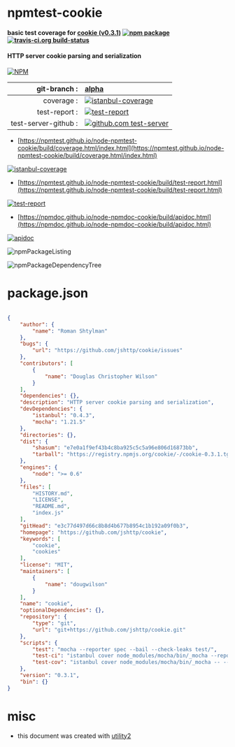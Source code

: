 # npmtest-cookie

#### basic test coverage for  [cookie (v0.3.1)](https://github.com/jshttp/cookie)  [![npm package](https://img.shields.io/npm/v/npmtest-cookie.svg?style=flat-square)](https://www.npmjs.org/package/npmtest-cookie) [![travis-ci.org build-status](https://api.travis-ci.org/npmtest/node-npmtest-cookie.svg)](https://travis-ci.org/npmtest/node-npmtest-cookie)

#### HTTP server cookie parsing and serialization

[![NPM](https://nodei.co/npm/cookie.png?downloads=true&downloadRank=true&stars=true)](https://www.npmjs.com/package/cookie)

| git-branch : | [alpha](https://github.com/npmtest/node-npmtest-cookie/tree/alpha)|
|--:|:--|
| coverage : | [![istanbul-coverage](https://npmtest.github.io/node-npmtest-cookie/build/coverage.badge.svg)](https://npmtest.github.io/node-npmtest-cookie/build/coverage.html/index.html)|
| test-report : | [![test-report](https://npmtest.github.io/node-npmtest-cookie/build/test-report.badge.svg)](https://npmtest.github.io/node-npmtest-cookie/build/test-report.html)|
| test-server-github : | [![github.com test-server](https://npmtest.github.io/node-npmtest-cookie/GitHub-Mark-32px.png)](https://npmtest.github.io/node-npmtest-cookie/build/app/index.html) | | build-artifacts : | [![build-artifacts](https://npmtest.github.io/node-npmtest-cookie/glyphicons_144_folder_open.png)](https://github.com/npmtest/node-npmtest-cookie/tree/gh-pages/build)|

- [https://npmtest.github.io/node-npmtest-cookie/build/coverage.html/index.html](https://npmtest.github.io/node-npmtest-cookie/build/coverage.html/index.html)

[![istanbul-coverage](https://npmtest.github.io/node-npmtest-cookie/build/screenCapture.buildCi.browser.%252Ftmp%252Fbuild%252Fcoverage.lib.html.png)](https://npmtest.github.io/node-npmtest-cookie/build/coverage.html/index.html)

- [https://npmtest.github.io/node-npmtest-cookie/build/test-report.html](https://npmtest.github.io/node-npmtest-cookie/build/test-report.html)

[![test-report](https://npmtest.github.io/node-npmtest-cookie/build/screenCapture.buildCi.browser.%252Ftmp%252Fbuild%252Ftest-report.html.png)](https://npmtest.github.io/node-npmtest-cookie/build/test-report.html)

- [https://npmdoc.github.io/node-npmdoc-cookie/build/apidoc.html](https://npmdoc.github.io/node-npmdoc-cookie/build/apidoc.html)

[![apidoc](https://npmdoc.github.io/node-npmdoc-cookie/build/screenCapture.buildCi.browser.%252Ftmp%252Fbuild%252Fapidoc.html.png)](https://npmdoc.github.io/node-npmdoc-cookie/build/apidoc.html)

![npmPackageListing](https://npmtest.github.io/node-npmtest-cookie/build/screenCapture.npmPackageListing.svg)

![npmPackageDependencyTree](https://npmtest.github.io/node-npmtest-cookie/build/screenCapture.npmPackageDependencyTree.svg)



# package.json

```json

{
    "author": {
        "name": "Roman Shtylman"
    },
    "bugs": {
        "url": "https://github.com/jshttp/cookie/issues"
    },
    "contributors": [
        {
            "name": "Douglas Christopher Wilson"
        }
    ],
    "dependencies": {},
    "description": "HTTP server cookie parsing and serialization",
    "devDependencies": {
        "istanbul": "0.4.3",
        "mocha": "1.21.5"
    },
    "directories": {},
    "dist": {
        "shasum": "e7e0a1f9ef43b4c8ba925c5c5a96e806d16873bb",
        "tarball": "https://registry.npmjs.org/cookie/-/cookie-0.3.1.tgz"
    },
    "engines": {
        "node": ">= 0.6"
    },
    "files": [
        "HISTORY.md",
        "LICENSE",
        "README.md",
        "index.js"
    ],
    "gitHead": "e3c77d497d66c8b8d4b677b8954c1b192a09f0b3",
    "homepage": "https://github.com/jshttp/cookie",
    "keywords": [
        "cookie",
        "cookies"
    ],
    "license": "MIT",
    "maintainers": [
        {
            "name": "dougwilson"
        }
    ],
    "name": "cookie",
    "optionalDependencies": {},
    "repository": {
        "type": "git",
        "url": "git+https://github.com/jshttp/cookie.git"
    },
    "scripts": {
        "test": "mocha --reporter spec --bail --check-leaks test/",
        "test-ci": "istanbul cover node_modules/mocha/bin/_mocha --report lcovonly -- --reporter spec --check-leaks test/",
        "test-cov": "istanbul cover node_modules/mocha/bin/_mocha -- --reporter dot --check-leaks test/"
    },
    "version": "0.3.1",
    "bin": {}
}
```



# misc
- this document was created with [utility2](https://github.com/kaizhu256/node-utility2)
